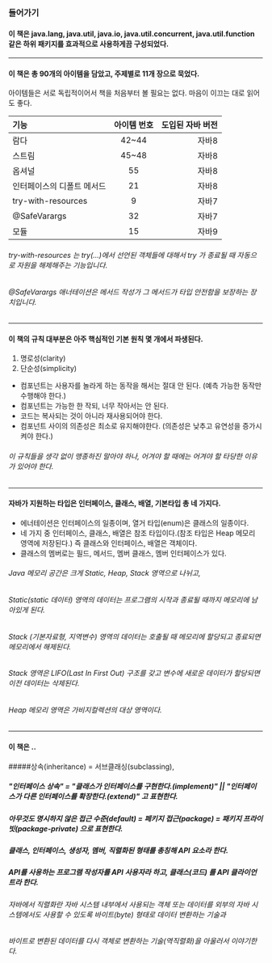 ### 들어가기

#### 이 책은 java.lang, java.util, java.io, java.util.concurrent, java.util.function 같은 하위 패키지를 효과적으로 사용하게끔 구성되었다.
---
#### 이 책은 총 90개의 아이템을 담았고, 주제별로 11개 장으로 묵었다.
아이템들은 서로 독립적이어서 책을 처음부터 볼 필요는 없다. 마음이 이끄는 대로 읽어도 좋다.

|기능                   |아이템 번호|도입된 자바 버전|
|:---------------------|:-------:|------------:|
|람다                   |  42~44  |         자바8|
|스트림                 |  45~48   |         자바8|
|옵셔널                 |  55      |         자바8|
|인터페이스의 디폴트 메서드 |  21      |         자바8|
|try-with-resources     |  9      |         자바7|
|@SafeVarargs           |  32     |         자바7|
|모듈                    |  15     |         자바9|

###### try-with-resources 는 try(...)에서 선언된 객체들에 대해서 try 가 종료될 때 자동으로 자원을 해제해주는 기능입니다.
###### @SafeVarargs 애너테이션은 메서드 작성가 그 메서드가 타입 안전함을 보장하는 장치입니다.
---
#### 이 책의 규칙 대부분은 아주 핵심적인 기본 원칙 몇 개에서 파생된다.
1. 명로성(clarity)
2. 단순성(simplicity)

- 컴포넌트는 사용자를 놀라게 하는 동작을 해서는 절대 안 된다. (예측 가능한 동작만 수행해야 한다.)
- 컴포넌트는 가능한 한 작되, 너무 작아서는 안 된다.
- 코드는 복사되는 것이 아니라 재사용되어야 한다.
- 컴포넌트 사이의 의존성은 최소로 유지해야한다. (의존성은 낮추고 유연성을 증가시켜야 한다.)
###### 이 규칙들을 생각 없이 맹종하진 말아야 하나, 어겨야 할 때에는 어겨야 할 타당한 이유가 있어야 한다.
---
#### 자바가 지원하는 타입은 인터페이스, 클래스, 배열, 기본타입 총 네 가지다.
- 에너테이션은 인터페이스의 일종이며, 열거 타입(enum)은 클래스의 일종이다.
- 네 가지 중 인터페이스, 클래스, 배열은 참조 타입이다.(참조 타입은 Heap 메모리 영역에 저장된다.) 즉 클래스와 인터페이스, 배열은 객체이다.
- 클래스의 멤버로는 필드, 메서드, 멤버 클래스, 멤버 인터페이스가 있다.
###### Java 메모리 공간은 크게 Static, Heap, Stack 영역으로 나뉘고,  
###### Static(static 데이터) 영역의 데이터는 프로그램의 시작과 종료될 때까지 메모리에 남아있게 된다.
###### Stack (기본자료형, 지역변수) 영역의 데이터는 호출될 때 메모리에 할당되고 종료되면 메모리에서 해제된다.
###### Stack 영역은 LIFO(Last In First Out) 구조를 갖고 변수에 새로운 데이터가 할당되면 이전 데이터는 삭제된다.
###### Heap 메모리 영역은 가비지컬렉션의 대상 영역이다.
---
#### 이 책은 ..
#####상속(inheritance) = 서브클래싱(subclassing), 
##### "인터페이스 상속" = "클래스가 인터페이스를 구현한다.(implement)" || "인터페이스가 다른 인터페이스를 확장한다.(extend)" 고 표현한다.
##### 아무것도 명시하지 않은 접근 수준(default) = 페키지 접근(package) = 패키지 프라이빗(package-private) 으로 표현한다.
##### 클래스, 인터페이스, 생성자, 멤버, 직렬화된 형태를 총칭해 API 요소라 한다.
##### API를 사용하는 프로그램 작성자를 API 사용자라 하고, 클래스(코드) 를 API 클라이언트라 한다.

###### 자바에서 직렬화란 자바 시스템 내부에서 사용되는 객체 또는 데이터를 외부의 자바 시스템에서도 사용할 수 있도록 바이트(byte) 형태로 데이터 변환하는 기술과 
###### 바이트로 변환된 데이터를 다시 객체로 변환하는 기술(역직렬화)을 아울러서 이야기한다.